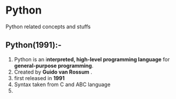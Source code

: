 # Python
Python related concepts and stuffs

## Python(1991):-
1. Python is an i**nterpreted, high-level programming language** for **general-purpose programming**. 
2. Created by **Guido van Rossum** .
3. first released in **1991**
4. Syntax taken from C and ABC language
5.

